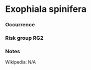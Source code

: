 <!-- TITLE: Exophiala spinifera  -->

# Exophiala spinifera
### Occurrence

### Risk group RG2

### Notes

Wikipedia: N/A
